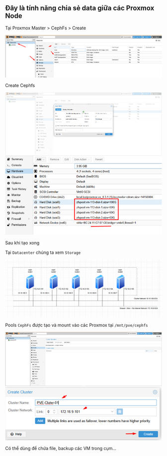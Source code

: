 ## Đây là tính năng chia sẻ data giữa các Proxmox Node

Tại Proxmox Master > CephFs > Create

  <img src="proxmoximages/Screenshot_111.png">

Create Cephfs

  <img src="proxmoximages/Screenshot_112.png">

  <img src="proxmoximages/Screenshot_114.png">

Sau khi tạo xong

Tại ``Datacenter`` chúng ta xem ``Storage``

  <img src="proxmoximages/Screenshot_115.png">

Pools ``CephFs`` được tạo và mount vào các Proxmox tại ``/mnt/pve/cephfs``

  <img src="proxmoximages/Screenshot_116.png">
  <img src="proxmoximages/Screenshot_117.png">

Có thể dùng để chứa file, backup các VM trong cụm...

